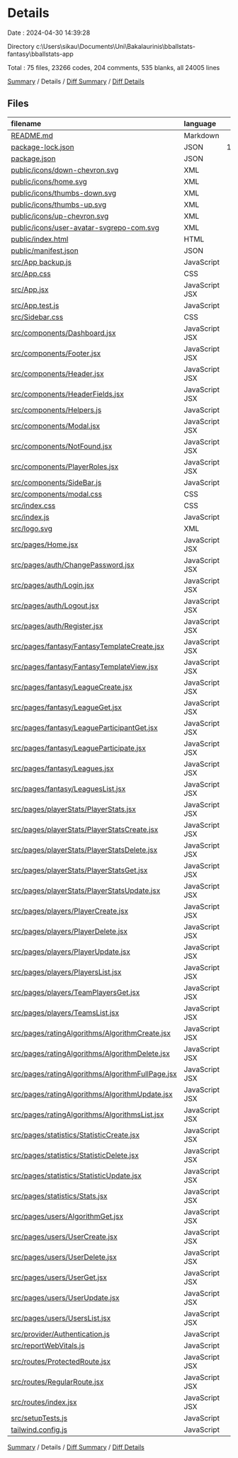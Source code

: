 # Details

Date : 2024-04-30 14:39:28

Directory c:\\Users\\sikau\\Documents\\Uni\\Bakalaurinis\\bballstats-fantasy\\bballstats-app

Total : 75 files,  23266 codes, 204 comments, 535 blanks, all 24005 lines

[Summary](results.md) / Details / [Diff Summary](diff.md) / [Diff Details](diff-details.md)

## Files
| filename | language | code | comment | blank | total |
| :--- | :--- | ---: | ---: | ---: | ---: |
| [README.md](/README.md) | Markdown | 0 | 0 | 2 | 2 |
| [package-lock.json](/package-lock.json) | JSON | 18,261 | 0 | 1 | 18,262 |
| [package.json](/package.json) | JSON | 47 | 0 | 1 | 48 |
| [public/icons/down-chevron.svg](/public/icons/down-chevron.svg) | XML | 4 | 0 | 0 | 4 |
| [public/icons/home.svg](/public/icons/home.svg) | XML | 6 | 1 | 5 | 12 |
| [public/icons/thumbs-down.svg](/public/icons/thumbs-down.svg) | XML | 4 | 0 | 0 | 4 |
| [public/icons/thumbs-up.svg](/public/icons/thumbs-up.svg) | XML | 9 | 1 | 8 | 18 |
| [public/icons/up-chevron.svg](/public/icons/up-chevron.svg) | XML | 4 | 0 | 0 | 4 |
| [public/icons/user-avatar-svgrepo-com.svg](/public/icons/user-avatar-svgrepo-com.svg) | XML | 25 | 1 | 0 | 26 |
| [public/index.html](/public/index.html) | HTML | 20 | 23 | 1 | 44 |
| [public/manifest.json](/public/manifest.json) | JSON | 25 | 0 | 1 | 26 |
| [src/App backup.js](/src/App%20backup.js) | JavaScript | 23 | 0 | 4 | 27 |
| [src/App.css](/src/App.css) | CSS | 56 | 9 | 10 | 75 |
| [src/App.jsx](/src/App.jsx) | JavaScript JSX | 12 | 0 | 2 | 14 |
| [src/App.test.js](/src/App.test.js) | JavaScript | 7 | 0 | 2 | 9 |
| [src/Sidebar.css](/src/Sidebar.css) | CSS | 53 | 15 | 13 | 81 |
| [src/components/Dashboard.jsx](/src/components/Dashboard.jsx) | JavaScript JSX | 32 | 0 | 5 | 37 |
| [src/components/Footer.jsx](/src/components/Footer.jsx) | JavaScript JSX | 7 | 0 | 2 | 9 |
| [src/components/Header.jsx](/src/components/Header.jsx) | JavaScript JSX | 7 | 0 | 2 | 9 |
| [src/components/HeaderFields.jsx](/src/components/HeaderFields.jsx) | JavaScript JSX | 46 | 0 | 4 | 50 |
| [src/components/Helpers.js](/src/components/Helpers.js) | JavaScript | 72 | 1 | 9 | 82 |
| [src/components/Modal.jsx](/src/components/Modal.jsx) | JavaScript JSX | 16 | 0 | 3 | 19 |
| [src/components/NotFound.jsx](/src/components/NotFound.jsx) | JavaScript JSX | 7 | 0 | 0 | 7 |
| [src/components/PlayerRoles.jsx](/src/components/PlayerRoles.jsx) | JavaScript JSX | 7 | 0 | 0 | 7 |
| [src/components/SideBar.js](/src/components/SideBar.js) | JavaScript | 50 | 0 | 6 | 56 |
| [src/components/modal.css](/src/components/modal.css) | CSS | 24 | 0 | 3 | 27 |
| [src/index.css](/src/index.css) | CSS | 15 | 0 | 2 | 17 |
| [src/index.js](/src/index.js) | JavaScript | 10 | 5 | 3 | 18 |
| [src/logo.svg](/src/logo.svg) | XML | 1 | 0 | 0 | 1 |
| [src/pages/Home.jsx](/src/pages/Home.jsx) | JavaScript JSX | 5 | 0 | 0 | 5 |
| [src/pages/auth/ChangePassword.jsx](/src/pages/auth/ChangePassword.jsx) | JavaScript JSX | 61 | 2 | 7 | 70 |
| [src/pages/auth/Login.jsx](/src/pages/auth/Login.jsx) | JavaScript JSX | 78 | 3 | 7 | 88 |
| [src/pages/auth/Logout.jsx](/src/pages/auth/Logout.jsx) | JavaScript JSX | 23 | 3 | 8 | 34 |
| [src/pages/auth/Register.jsx](/src/pages/auth/Register.jsx) | JavaScript JSX | 65 | 3 | 8 | 76 |
| [src/pages/fantasy/FantasyTemplateCreate.jsx](/src/pages/fantasy/FantasyTemplateCreate.jsx) | JavaScript JSX | 194 | 26 | 21 | 241 |
| [src/pages/fantasy/FantasyTemplateView.jsx](/src/pages/fantasy/FantasyTemplateView.jsx) | JavaScript JSX | 115 | 2 | 12 | 129 |
| [src/pages/fantasy/LeagueCreate.jsx](/src/pages/fantasy/LeagueCreate.jsx) | JavaScript JSX | 176 | 6 | 21 | 203 |
| [src/pages/fantasy/LeagueGet.jsx](/src/pages/fantasy/LeagueGet.jsx) | JavaScript JSX | 69 | 0 | 6 | 75 |
| [src/pages/fantasy/LeagueParticipantGet.jsx](/src/pages/fantasy/LeagueParticipantGet.jsx) | JavaScript JSX | 77 | 0 | 7 | 84 |
| [src/pages/fantasy/LeagueParticipate.jsx](/src/pages/fantasy/LeagueParticipate.jsx) | JavaScript JSX | 437 | 19 | 41 | 497 |
| [src/pages/fantasy/Leagues.jsx](/src/pages/fantasy/Leagues.jsx) | JavaScript JSX | 142 | 8 | 17 | 167 |
| [src/pages/fantasy/LeaguesList.jsx](/src/pages/fantasy/LeaguesList.jsx) | JavaScript JSX | 186 | 8 | 22 | 216 |
| [src/pages/playerStats/PlayerStats.jsx](/src/pages/playerStats/PlayerStats.jsx) | JavaScript JSX | 11 | 0 | 1 | 12 |
| [src/pages/playerStats/PlayerStatsCreate.jsx](/src/pages/playerStats/PlayerStatsCreate.jsx) | JavaScript JSX | 89 | 4 | 11 | 104 |
| [src/pages/playerStats/PlayerStatsDelete.jsx](/src/pages/playerStats/PlayerStatsDelete.jsx) | JavaScript JSX | 45 | 0 | 5 | 50 |
| [src/pages/playerStats/PlayerStatsGet.jsx](/src/pages/playerStats/PlayerStatsGet.jsx) | JavaScript JSX | 65 | 0 | 7 | 72 |
| [src/pages/playerStats/PlayerStatsUpdate.jsx](/src/pages/playerStats/PlayerStatsUpdate.jsx) | JavaScript JSX | 104 | 4 | 9 | 117 |
| [src/pages/players/PlayerCreate.jsx](/src/pages/players/PlayerCreate.jsx) | JavaScript JSX | 114 | 3 | 11 | 128 |
| [src/pages/players/PlayerDelete.jsx](/src/pages/players/PlayerDelete.jsx) | JavaScript JSX | 45 | 0 | 5 | 50 |
| [src/pages/players/PlayerUpdate.jsx](/src/pages/players/PlayerUpdate.jsx) | JavaScript JSX | 82 | 3 | 9 | 94 |
| [src/pages/players/PlayersList.jsx](/src/pages/players/PlayersList.jsx) | JavaScript JSX | 133 | 6 | 13 | 152 |
| [src/pages/players/TeamPlayersGet.jsx](/src/pages/players/TeamPlayersGet.jsx) | JavaScript JSX | 69 | 1 | 9 | 79 |
| [src/pages/players/TeamsList.jsx](/src/pages/players/TeamsList.jsx) | JavaScript JSX | 0 | 0 | 1 | 1 |
| [src/pages/ratingAlgorithms/AlgorithmCreate.jsx](/src/pages/ratingAlgorithms/AlgorithmCreate.jsx) | JavaScript JSX | 122 | 4 | 16 | 142 |
| [src/pages/ratingAlgorithms/AlgorithmDelete.jsx](/src/pages/ratingAlgorithms/AlgorithmDelete.jsx) | JavaScript JSX | 45 | 0 | 5 | 50 |
| [src/pages/ratingAlgorithms/AlgorithmFullPage.jsx](/src/pages/ratingAlgorithms/AlgorithmFullPage.jsx) | JavaScript JSX | 143 | 0 | 11 | 154 |
| [src/pages/ratingAlgorithms/AlgorithmUpdate.jsx](/src/pages/ratingAlgorithms/AlgorithmUpdate.jsx) | JavaScript JSX | 132 | 7 | 15 | 154 |
| [src/pages/ratingAlgorithms/AlgorithmsList.jsx](/src/pages/ratingAlgorithms/AlgorithmsList.jsx) | JavaScript JSX | 71 | 0 | 8 | 79 |
| [src/pages/statistics/StatisticCreate.jsx](/src/pages/statistics/StatisticCreate.jsx) | JavaScript JSX | 80 | 3 | 9 | 92 |
| [src/pages/statistics/StatisticDelete.jsx](/src/pages/statistics/StatisticDelete.jsx) | JavaScript JSX | 44 | 0 | 5 | 49 |
| [src/pages/statistics/StatisticUpdate.jsx](/src/pages/statistics/StatisticUpdate.jsx) | JavaScript JSX | 97 | 3 | 10 | 110 |
| [src/pages/statistics/Stats.jsx](/src/pages/statistics/Stats.jsx) | JavaScript JSX | 235 | 5 | 22 | 262 |
| [src/pages/users/AlgorithmGet.jsx](/src/pages/users/AlgorithmGet.jsx) | JavaScript JSX | 205 | 1 | 17 | 223 |
| [src/pages/users/UserCreate.jsx](/src/pages/users/UserCreate.jsx) | JavaScript JSX | 78 | 3 | 8 | 89 |
| [src/pages/users/UserDelete.jsx](/src/pages/users/UserDelete.jsx) | JavaScript JSX | 40 | 0 | 5 | 45 |
| [src/pages/users/UserGet.jsx](/src/pages/users/UserGet.jsx) | JavaScript JSX | 125 | 0 | 8 | 133 |
| [src/pages/users/UserUpdate.jsx](/src/pages/users/UserUpdate.jsx) | JavaScript JSX | 114 | 3 | 11 | 128 |
| [src/pages/users/UsersList.jsx](/src/pages/users/UsersList.jsx) | JavaScript JSX | 64 | 0 | 6 | 70 |
| [src/provider/Authentication.js](/src/provider/Authentication.js) | JavaScript | 51 | 4 | 8 | 63 |
| [src/reportWebVitals.js](/src/reportWebVitals.js) | JavaScript | 12 | 0 | 2 | 14 |
| [src/routes/ProtectedRoute.jsx](/src/routes/ProtectedRoute.jsx) | JavaScript JSX | 82 | 2 | 9 | 93 |
| [src/routes/RegularRoute.jsx](/src/routes/RegularRoute.jsx) | JavaScript JSX | 37 | 2 | 3 | 42 |
| [src/routes/index.jsx](/src/routes/index.jsx) | JavaScript JSX | 244 | 5 | 7 | 256 |
| [src/setupTests.js](/src/setupTests.js) | JavaScript | 1 | 4 | 1 | 6 |
| [tailwind.config.js](/tailwind.config.js) | JavaScript | 9 | 1 | 2 | 12 |

[Summary](results.md) / Details / [Diff Summary](diff.md) / [Diff Details](diff-details.md)